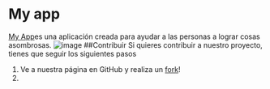 # My app
[My App](https://github.com/SofiaMucha/pcc/edit/main/README.md)es una aplicación creada para ayudar a las personas a lograr cosas asombrosas.
![image](https://preview.redd.it/sk9nb6lgccq31.gif?format=png8&s=4314adede1e763a54cb4b435e3d246da0460d3ae)
##Contribuir
Si quieres contribuir a nuestro proyecto, tienes que seguir los siguientes pasos
1. Ve a nuestra página en GitHub y realiza un [fork](https://github.com/SofiaMucha/pcc/edit/main/README.md)!
2. 
